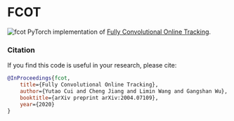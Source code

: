 # FCOT
![fcot](https://github.com/iiau-tracker/SPLT/blob/master/results/SPLT.png)
PyTorch implementation of [Fully Convolutional Online Tracking](https://arxiv.org/abs/2004.07109).


### Citation
If you find this code is useful in your research, please cite:

```bibtex
@InProceedings{fcot,
    title={Fully Convolutional Online Tracking},
    author={Yutao Cui and Cheng Jiang and Limin Wang and Gangshan Wu},
    booktitle={arXiv preprint arXiv:2004.07109},
    year={2020}
}

```
